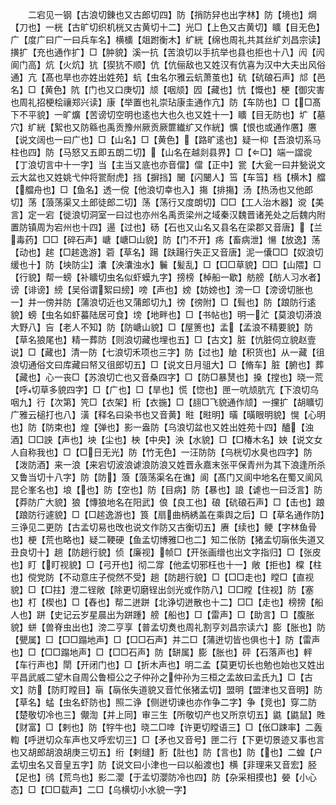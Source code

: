<!-- { "loadSidebar": true } -->
　　二宕见一钢【古浪切錬也又古郎切四】防【捎防舁也出字林】防【境也】焵【刀也】一桄【古旷切织机桄又古黄切十二】光□【上色又古黄切】矌【目无色】广【度广曰广一曰兵车名】横櫎【爼跗衡木】纩絖【绵也周礼共其丝纩刘昌宗读】撗扩【充也通作扩】□【肿貌】溪一抗【苦浪切以手抗举也县也拒也十八】闶【闶阆门高】炕【火炕】犺【猰犺不顺】伉【伉俪敌也又姓汉有伉喜为汉中大夫出风俗通】亢【髙也旱也亦姓出姓苑】蚢【虫名尔雅云蚢萧茧也】砊【砊硠石声】邟【邑名】□【黄色】阬【门也又口庚切】颃【咽颃】囥【藏也】忼【慨也】梗【御灾害也周礼招梗桧禳郑兴读】康【举置也礼崇玷康圭通作亢】防【车防也】□【□髙下不平貌】一旷爌【苦谤切空明也逺也大也久也又姓十一】矌【目无防也】圹【墓穴】纩絖【絮也又防緜也禹贡豫州厥贡厥篚纎纩又作絖】懭【恨也或通作懬】懬【说文阔也一曰广也】□【山名】□【黄色】【路旷逺也】疑一枊【吾浪切系马柱也四】防【马怒又五即五朗二切】【山名在越剡县界】□【□】端一譡谠【丁浪切言中十一字】当【主当又底也亦音儅】儅【正中】瓽【大瓮一曰井甃说文云大盆也又姓姚弋仲将瓽耐虎】挡【摒挡】闣【闪闣人】筜【车筜】档【横木】艡【艡舟也】□【鱼名】透一傥【他浪切幸也入】摥【排摥】汤【热汤也又他郎切】荡【蒗荡渠又土郎徒郎二切】荡【荡行又度朗切】□□【工人治木器】谠【美言】定一宕【徙浪切洞室一曰过也亦州名禹贡梁州之域秦汉魏晋诸羌处之后魏内附置防镇周为宕州也十四】逿【过也】砀【石也又山名又县名在梁郡又音唐】【兰毒药】□□【碎石声】嵣【嵣□山貌】防【门不开】疡【畜病泄】愓【放逸】荡【动也】趤【□趤逸游】菪【草名】踼【趺踼行失正又音唐】泥一儾□□【奴浪切缓也十】防【坱防尘】灢【泱灢浊水】鬤【髪乱】□【□□草貌】□□【山隈】□【行貌】帮一螃【补矌切虫名似虾蟆九字】搒榜【棹船一歇】舫艕【舫人习水者】谤【诽谤】縍【吴俗谓絮曰縍】嗙【声也】嫎【妨嫎也】滂一□【滂谤切胀也一】并一傍并防【蒲浪切近也又蒲郎切九】徬【徬附】□【髶也】防【踉防行逺貌】螃【虫名如虾蟇陆居可食】塝【地畔也】□【书帖也】明一汒【莫浪切漭浪大野八】吂【老人不知】防【防嵣山貌】□【屋箦也】孟【孟浪不精要貌】防【草名狼尾也】精一葬防【则浪切藏也埋也五】□【古文】脏【忼脏伺立貌赵壹说】□【藏也】清一防【七浪切禾项也三字】防【过也】賶【积货也】从一藏【徂浪切通俗文曰库藏曰帑又徂郎切五】□【说文日月驵大】□【脩车】脏【腑也】葬【藏也】心一丧□【苏浪切亡也又音桑四字】□【防□暴熭也】搡【摚也】晓一荒【呼切草多貌四字】□【广也】□【旱也】慌【惚也】匣一吭颃肮亢【下浪切乌咽九】行【次第】笐□【衣架】桁【衣揓】□【翓□飞貌通作颃】一攩扩【胡矌切广雅云槌打也八】潢【释名曰染书也又音黄】暀【暀明】曂【曂眼明貌】愰【心明也】防【防束也】煌【弹也】影一盎防【乌浪切盆也又姓出姓苑十四】醠【浊酒】□□詇【声也】坱【尘也】柍【中央】泱【水貌】□【□椿木名】姎【说文女人自称我也】□【□日无光】防【竹无色】一汪防防【乌桄切水臭也四字】防【泼防酒】来一浪【来宕切波浪谑浪防浪又姓晋永嘉末张平保青州为其下浪逢所杀又鲁当切十八字】防【防】蒗【蒗荡渠名在谯】阆【髙门又阆中地名在蜀又阆风昆仑峯名也】埌【也】防【空也】防【目病】防【暴也】誏【谑也一曰泛言】防【莽防广大貌】狼【慱狼地名在阳武】俍【良工也】硠【砊硠石声】□【击也】踉【踉防行遽貌】□【□趤逸游也】筤【扇曲柄綉盖在乘舆之后】□【草名通作防】三诤见二更防【古孟切易也攺也说文作防又古衡切五】赓【续也】鲠【字林鱼骨也】梗【荒也略也】疑二鞕硬【鱼孟切博雅□也二】知二伥防【猪孟切朚伥失道又丑良切十】趟【防趟行貌】侦【廉视】帧□【开张画缯也出文字指归】□【张皮也】盯【盯视貌】□【弓开也】彻二牚【他孟切邪枉也十一】敞【拒也】橖【柱也】傥党防【不动意庄子傥然不受】趟【防趟行貌】□【□□走也】瞠□【直视貌】□【□拄】澄二锃敞【除更切磨锃出剑光或作防八】□□瞠【住视】防【塞也】朾【楔也】□【舂也】帮二迸跰【北诤切迸散也十二】□□【走也】榜搒【船人也】跰【史记云岁星晨出为跰踵】艕【船也】□【雷声】□【助言】□【腹胀貌】蛢【兽脊虫出也】滂二亨享【普孟切煑也周礼割亨刘昌宗读六】膨【胀也】防【甖属】□【□□蹋地声】□【□□石声】并二□【蒲迸切皆也俱也十】防【雷声也】□【□□蹋地声】□【□□石声】防【缾属】膨【胀也】砰【石落声也】軯【车行声也】閛【开闭门也】□【折木声也】明二孟【莫更切长也勉也始也又姓出平昌武威二望木自周公鲁桓公之子仲孙之仲孙为三桓之孟故曰孟氏九】□【古文】防【防盯瞠目】朚【朚伥失道貌又音忙伥猪孟切】盟明【盟津也又音明】防【草名】蜢【虫名虾防也】照二诤【侧迸切谏也亦作争二字】争【竞也】穿二防【楚敬切冷也三】儬渹【并上同】审三生【所敬切产也又所京切五】鼪【鼪鼠】貹【财富】□【剌也】防【牸牛也】晓二□啈【许更切瞠语三】□【伥□踈率】二轰輷【呼迸切众车声也又呼宏切三】□【矛也又音号】匣二行【下更切景迹又事也言也又胡郎胡浪胡庚三切五】绗【剌缝】胻【肚也】防【言也】防【也】二蝗【户孟切虫名又音皇五字】防【说文曰小津也一曰以船渡也】横【非理来又音宏】胫【足也】鸻【荒鸟也】影二瀴【于孟切瀴防冷也四】防【杂采相摸也】嫈【小心态】□【□□载声】二□【乌横切小水貌一字】
